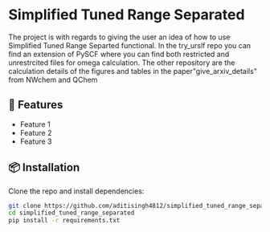 # Simplified Tuned Range Separated

The project is with regards to giving the user an idea of how to use Simplified Tuned Range Separted functional. In the try_urslf repo you can find an extension of PySCF where you can find both restricted
and unrestrcited files for omega calculation. 
The other repository are the calculation details of the figures and tables in the paper"give_arxiv_details" from NWchem and QChem  


## 🚀 Features

- Feature 1
- Feature 2
- Feature 3

## 📦 Installation

Clone the repo and install dependencies:

```bash
git clone https://github.com/aditisingh4812/simplified_tuned_range_separated.git
cd simplified_tuned_range_separated
pip install -r requirements.txt
